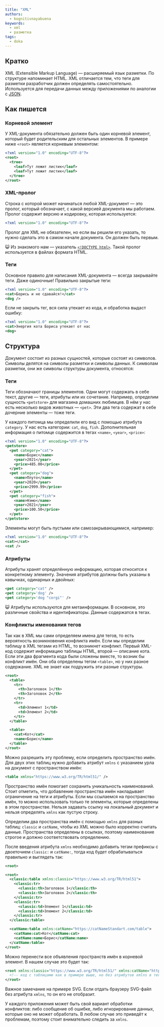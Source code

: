 ```yaml
---
title: "XML"
authors:
  - kognitivnayabuena
keywords:
  - xml
  - разметка
tags:
  - doka
---
```


## Кратко

XML (Extensible Markup Language) — расширяемый язык разметки. По структуре напоминает HTML. XML отличается тем, что теги для разметки разработчик должен определять самостоятельно. Используется для передачи данных между приложениями по аналогии с [JSON](/js/json).

## Как пишется

### Корневой элемент

У XML-документа обязательно должен быть один корневой элемент, который будет родительским для остальных элементов. В примере ниже `<root>` является корневым элементом:

```xml
<?xml version="1.0" encoding="UTF-8"?>
<root>
  <tree>
    <leaf>Тут лежит листик</leaf>
    <leaf>Тут лежит листик</leaf>
  </tree>
</root>
```

### XML-пролог

Строка с которой может начинаться любой XML-документ — это пролог, который обозначает, с какой версией документа мы работаем. Пролог содержит версию и кодировку, которая используется:

```xml
<?xml version="1.0" encoding="UTF-8"?>
```

Пролог для XML не обязателен, но если вы решили его указать, то нужно сделать это в самом начале документа. Он должен быть первым.

<aside>

😺 Из знакомого нам — указатель [`<!DOCTYPE html>`](/html/doctype). Такой пролог используется в файлах формата HTML.

</aside>

### Теги

Основное правило для написания XML-документа — всегда закрывайте теги. Даже одиночные!
Правильно закрытые теги:

```xml
<?xml version="1.0" encoding="UTF-8"?>
<cat>Борись и не сдавайся!</cat>
<dog />
```

Если не закрыть тег, вся сила утекает из кода, и обработка выдаст ошибку:

```xml
<?xml version="1.0" encoding="UTF-8"?>
<cat>Энергия кота Бориса утекает от нас
<dog>
```

## Структура

Документ состоит из разных сущностей, которые состоят из символов. Символы делятся на символы разметки и символы данных. К символам разметки, они же символы структуры документа, относятся:

### Теги

Теги обозначают границы элементов. Одни могут содержать в себе текст, другие — теги, атрибуты или их сочетание. Например, определим сущность `<petstore>` для магазина домашних любимцев. В нём у нас есть несколько видов животных — `<pet>`. Эти два тега содержат в себе дочерние элементы — тоже теги.

У каждого питомца мы определили его вид с помощью атрибута `category`. У нас есть категории: `cat`, `dog`, `fish`. Дополнительная информация о питомце содержится в тегах `<name>`, `<year>`, `<price>`:

```xml
<?xml version="1.0" encoding="UTF-8"?>
<petstore>
  <pet category="cat">
    <name>Борис</name>
    <year>2021</year>
    <price>485.00</price>
  </pet>
  <pet category="dog">
    <name>Плуто</name>
    <year>2020</year>
    <price>2999.99</price>
  </pet>
  <pet category="fish">
    <name>Нэмо</name>
    <year>2021</year>
    <price>100.50</price>
  </pet>
</petstore>
```

Элементы могут быть пустыми или самозакрывающимися, например:

```xml
<?xml version="1.0" encoding="UTF-8"?>
<cat></cat>
<cat />
```

### Атрибуты

Атрибуты хранят определённую информацию, которая относится к конкретному элементу. Значения атрибутов должны быть указаны в кавычках, одинарных и двойных:

```xml
<pet category="cat" />
<pet category='dog' />
<pet category='dog "corgi"' />
```

<aside>

😺 Атрибуты используются для метаинформации. В основном, это различные свойства и идентификаторы. Данные содержатся в тегах.

</aside>

### Конфликты именования тегов

Так как в XML мы сами определяем имена для тегов, то есть вероятность возникновения конфликта имён. Если мы определим таблицу в XML тегами из HTML, то возникнет конфликт. Первый XML-код содержит информацию таблицы HTML, второй — описание кота. Если эти два фрагмента кода были сложены вместе, то возник бы конфликт имён. Они оба определены тегом `<table>`, но у них разное содержание. XML не знает как подружить эти разные структуры.

```xml
<root>
  <table>
    <tr>
      <th>Заголовок 1</th>
      <th>Заголовок 2</th>
    </tr>
    <tr>
      <td>Элемент 1</td>
      <td>Элемент 2</td>
    </tr>
  </table>

  <table>
    <cat>Кот</cat>
    <name>Борис</name>
  </table>
</root>
```

Можно разрешить эту проблему, если определить пространство имён. Для двух этих таблиц нужно добавить атрибут `xmlns` с указанием урла на документ с пространством имён:

```xml
<table xmlns="https://www.w3.org/TR/html51/" />
```

Пространство имён помогает сохранить уникальность наименований. Стоит отметить, что добавление пространства имён накладывает ограничение на теги и атрибуты. Если мы ссылаемся на пространство имён, то можно использовать только те элементы, которые определены в этом пространстве. Нельзя задавать ссылку на локальный документ и нельзя определять `xmlns` как пустую строку.

Определим два пространства имён с помощью `xmlns` для разных таблиц: `classic` и `catName`, чтобы из XML можно было корректно считать данные. Пространства определены в ссылках, поэтому наименование строгое и должно соответствовать определению.

После введения атрибута `xmlns` необходимо добавить тегам префиксы с двоеточием `classic:` и `catName:`, тогда код будет обрабатываться правильно и выглядеть так:

```xml
<root>

<root>
  <classic:table xmlns:classic="https://www.w3.org/TR/html51">
    <classic:tr>
      <classic:th>Заголовок 1</classic:th>
      <classic:th>Заголовок 2</classic:th>
    </classic:tr>
    <classic:tr>
      <classic:td>Элемент 1</classic:td>
      <classic:td>Элемент 2</classic:td>
    </classic:tr>
  </classic:table>

  <catName:table xmlns:catName="https://catNameStandart.com/table">
    <catName:cat>Кот</catName:cat>
    <catName:name>Борис</catName:name>
  </catName:table>
</root>
```

Можно перенести все объявления пространств имён в корневой элемент. В нашем случае это будет так:

```xml
<root xmlns:classic="https://www.w3.org/TR/html51/" xmlns:catName="https://catNameStandart.com/table">
  <!-- код с таблицами как в примере выше, но без атрибутов xmlns в тегах table -->
</root>
```

Важное замечание на примере SVG. Если отдать браузеру SVG-файл без атрибута `xmlns`, то он его не отобразит.

У каждого приложения может быть свой вариант обработки конфликтов: либо сообщение об ошибке, либо игнорирование данных, которые оно не может обработать. В любом случае это приведёт к проблемам, поэтому стоит внимательно следить за `xmlns`.
